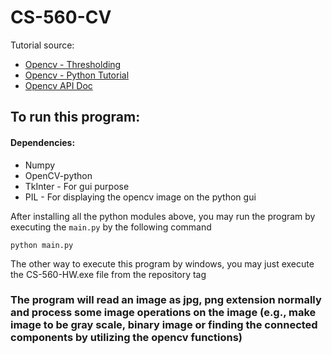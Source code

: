 CS-560-CV
=========

Tutorial source:
* [Opencv - Thresholding](http://opencvpython.blogspot.com/2013/05/thresholding.html)
* [Opencv - Python Tutorial](http://docs.opencv.org/trunk/doc/py_tutorials/py_tutorials.html)
* [Opencv API Doc](http://docs.opencv.org/modules/imgproc/doc/imgproc.html)

## To run this program:
#### Dependencies:
* Numpy
* OpenCV-python
* TkInter - For gui purpose
* PIL - For displaying the opencv image on the python gui

After installing all the python modules above, you may run the program by executing the `main.py` by the following command
```
python main.py
```

The other way to execute this program by windows, you may just execute the CS-560-HW.exe file from the repository tag

### The program will read an image as jpg, png extension normally and process some image operations on the image (e.g., make image to be gray scale, binary image or finding the connected components by utilizing the opencv functions)

